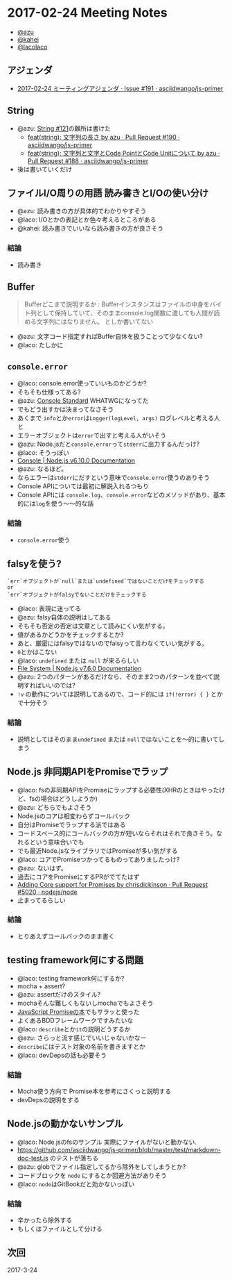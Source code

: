 # 2017-02-24 Meeting Notes
             
- [@azu](https://github.com/azu)
- [@kahei](https://github.com/kahei)
- [@lacolaco](https://github.com/lacolaco)
             
## アジェンダ

- [2017-02-24 ミーティングアジェンダ · Issue #191 · asciidwango/js-primer](https://github.com/asciidwango/js-primer/issues/191 "2017-02-24 ミーティングアジェンダ · Issue #191 · asciidwango/js-primer")

## String

- @azu: [String #121](https://github.com/asciidwango/js-primer/issues/121 "String #121")の難所は書けた
    - [feat(string): 文字列の長さ by azu · Pull Request #190 · asciidwango/js-primer](https://github.com/asciidwango/js-primer/pull/190)
    - [feat(string): 文字列と文字とCode PointとCode Unitについて by azu · Pull Request #188 · asciidwango/js-primer](https://github.com/asciidwango/js-primer/pull/188)
- 後は書いていくだけ

## ファイルI/O周りの用語 読み書きとI/Oの使い分け

- @azu: 読み書きの方が具体的でわかりやすそう
- @laco: I/Oとかの表記とか色々考えるところがある
- @kahei: 読み書きでいいなら読み書きの方が良さそう

### 結論

- 読み書き

## Buffer

> Bufferどこまで説明するか : Bufferインスタンスはファイルの中身をバイト列として保持していて、そのままconsole.log関数に渡しても人間が読める文字列にはなりません。 としか書いてない

- @azu: 文字コード指定すればBuffer自体を扱うことって少なくない?
- @laco: たしかに

## `console.error`

- @laco: console.error使っていいものかどうか?
- そもそも仕様ってある?
- @azu: [Console Standard](https://console.spec.whatwg.org/ "Console Standard") WHATWGになってた
- でもどう出すかは決まってなさそう
- あくまで `info`とか`error`は`Logger(logLevel, args)` ログレベルと考える人と
- エラーオブジェクトは`error`で出すと考える人がいそう
- @azu: Node.jsだと`console.error`って`stderr`に出力するんだっけ?
- @laco: そうっぽい
- [Console | Node.js v6.10.0 Documentation](https://nodejs.org/dist/latest-v6.x/docs/api/console.html#console_console_error_data_args "Console | Node.js v6.10.0 Documentation")
- @azu: なるほど。
- ならエラーは`stderr`にだすという意味で`console.error`使うのありそう
- Console APIについては最初に解説入れるつもり
- Console APIには `console.log`、`console.error`などのメソッドがあり、基本的には`log`を使う〜〜的な話

### 結論

- `console.error`使う

## falsyを使う?

```
`err`オブジェクトが`null`または`undefined`ではないことだけをチェックする
or 
`err`オブジェクトがfalsyでないことだけをチェックする
```

- @laco: 表現に迷ってる
- @azu: falsy自体の説明はしてある
- そもそも否定の否定は文章として読みにくい気がする。
- 値があるかどうかをチェックするとか?
- あと、厳密にはfalsyではないのでfalsyって言わなくていい気がする。
- `0`とかはこない
- @laco: `undefined` または `null` が来るらしい
- [File System | Node.js v7.6.0 Documentation](https://nodejs.org/api/fs.html "File System | Node.js v7.6.0 Documentation")
- @azu: 2つのパターンがあるだけなら、そのまま2つのパターンを並べて説明すればいいのでは?
- `!v` の動作については説明してあるので、コード的には `if(!error) { }` とかで十分そう

### 結論

- 説明としてはそのまま`undefined` または `null`ではないことを〜的に書いてしまう

## Node.js 非同期APIをPromiseでラップ

- @laco: fsの非同期APIをPromiseにラップする必要性(XHRのときはやったけど、fsの場合はどうしようか) 
- @azu: どちらでもよさそう
- Node.jsのコアは相変わらずコールバック
- 自分はPromiseでラップする派ではある
- コードスペース的にコールバックの方が短いならそれはそれで良さそう。なれるという意味合いでも
- でも最近Node.jsなライブラリではPromiseが多い気がする
- @laco: コアでPromiseつかってるものってありましたっけ?
- @azu: ないはず。
- 過去にコアをPromiseにするPRがでてたはず
- [Adding Core support for Promises by chrisdickinson · Pull Request #5020 · nodejs/node](https://github.com/nodejs/node/pull/5020 "Adding Core support for Promises by chrisdickinson · Pull Request #5020 · nodejs/node")
- 止まってるらしい

### 結論

- とりあえずコールバックのまま書く

## testing framework何にする問題

- @laco: testing framework何にするか?
- mocha + assert?
- @azu: assertだけのスタイル?
- mochaそんな難しくもないしmochaでもよさそう
- [JavaScript Promiseの本](http://azu.github.io/promises-book/#chapter3-promise-testing "JavaScript Promiseの本")でもサラッと使った
- よくあるBDDフレームワークですみたいな
- @laco: `describe`とか`it`の説明どうするか
- @azu: さらっと流す感じでいいじゃないかなー
- `describe`にはテスト対象の名前を書きますとか
- @laco: devDepsの話も必要そう

### 結論

- Mocha使う方向で Promise本を参考にさくっと説明する
- devDepsの説明をする

## Node.jsの動かないサンプル

- @laco: Node.jsのfsのサンプル 実際にファイルがないと動かない.
- https://github.com/asciidwango/js-primer/blob/master/test/markdown-doc-test.js のテストが落ちる
- @azu: globでファイル指定してるから除外をしてしまうとか?
- コードブロックを `node` にするとか回避方法がありそう
- @laco: `node`はGitBookだと効かないっぽい

### 結論

- 辛かったら除外する
- もしくはファイルとして分ける

## 次回

2017-3-24
